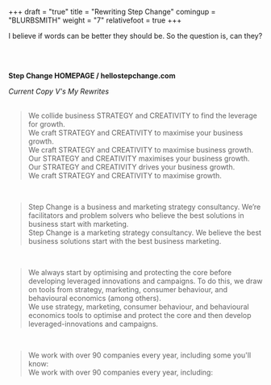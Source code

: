 +++
draft = "true"
title = "Rewriting Step Change"
comingup = "BLURBSMITH"
weight = "7"
relativefoot = true
+++

I believe if words can be better they should be. So the question is, can they?

<br><br>

**Step Change HOMEPAGE <span class="subtle">/ hellostepchange.com</span>**

*<span class="subtle">Current Copy</span> V's My Rewrites*
<br><br>

><span class="subtle b">We collide business STRATEGY and CREATIVITY to find the leverage for growth.
</span><br>
><span class="b">We craft STRATEGY and CREATIVITY to maximise your business growth.</span><br>
><span class="b">We craft STRATEGY and CREATIVITY to maximise business growth.</span><br>
><span class="b">Our STRATEGY and CREATIVITY maximises your business growth.</span><br>
><span class="b">Our STRATEGY and CREATIVITY drives your business growth.</span><br>
><span class="b">We craft STRATEGY and CREATIVITY to maximise growth.</span>

<br>

><span class="subtle">Step Change is a business and marketing strategy consultancy.
We’re facilitators and problem solvers who believe the best solutions in business start with marketing.</span><br>
>Step Change is a marketing strategy consultancy. We believe the best business solutions start with the best business marketing.

<br>

><span class="subtle">We always start by optimising and protecting the core before developing leveraged innovations and campaigns. To do this, we draw on tools from strategy, marketing, consumer behaviour, and behavioural economics (among others).</span><br>
>We use strategy, marketing, consumer behaviour, and behavioural economics tools to optimise and protect the core and then develop leveraged-innovations and campaigns.

<br>

><span class="subtle">We work with over 90 companies every year, including some you'll know:</span><br>
><span class="">We work with over 90 companies every year, including:</span><br>

<br>